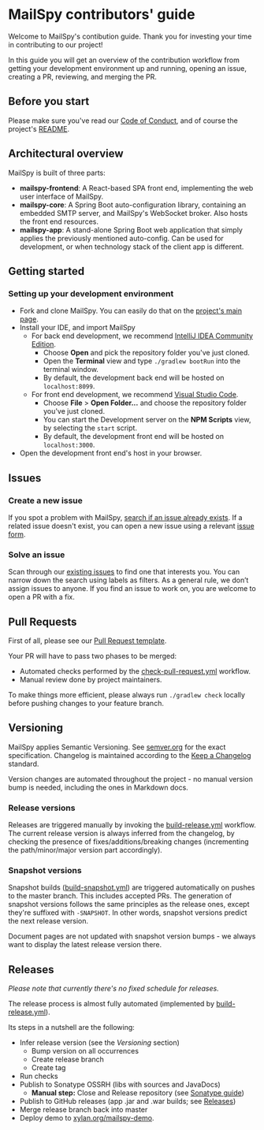 # MailSpy contributors' guide

Welcome to MailSpy's contibution guide. Thank you for investing your time in contributing to our project!

In this guide you will get an overview of the contribution workflow from getting your development environment up and running, opening an issue, creating a PR, reviewing, and merging the PR.

## Before you start

Please make sure you've read our [Code of Conduct](./CODE_OF_CONDUCT.md), and of course the project's [README](./README.md).

## Architectural overview

MailSpy is built of three parts:
- **mailspy-frontend**: A React-based SPA front end, implementing the web user interface of MailSpy.
- **mailspy-core**: A Spring Boot auto-configuration library, containing an embedded SMTP server, and MailSpy's WebSocket broker. Also hosts the front end resources.
- **mailspy-app**: A stand-alone Spring Boot web application that simply applies the previously mentioned auto-config. Can be used for development, or when technology stack of the client app is different.

## Getting started

### Setting up your development environment

- Fork and clone MailSpy. You can easily do that on the [project's main page](https://github.com/xylan-org/mailspy).
- Install your IDE, and import MailSpy
  - For back end development, we recommend [IntelliJ IDEA Community Edition](https://www.jetbrains.com/idea/).
    - Choose **Open** and pick the repository folder you've just cloned.
    - Open the **Terminal** view and type `./gradlew bootRun` into the terminal window.
    - By default, the development back end will be hosted on `localhost:8099`.
  - For front end development, we recommend [Visual Studio Code](https://code.visualstudio.com/).
    - Choose **File** > **Open Folder...** and choose the repository folder you've just cloned.
    - You can start the Development server on the **NPM Scripts** view, by selecting the `start` script.
    - By default, the development front end will be hosted on `localhost:3000`.
- Open the development front end's host in your browser.

## Issues

### Create a new issue

If you spot a problem with MailSpy, [search if an issue already exists](https://docs.github.com/en/github/searching-for-information-on-github/searching-on-github/searching-issues-and-pull-requests#search-by-the-title-body-or-comments). If a related issue doesn't exist, you can open a new issue using a relevant [issue form](https://github.com/xylan-org/mailspy/issues/new/choose).

### Solve an issue

Scan through our [existing issues](https://github.com/xylan-org/mailspy/issues) to find one that interests you. You can narrow down the search using labels as filters. As a general rule, we don’t assign issues to anyone. If you find an issue to work on, you are welcome to open a PR with a fix.

## Pull Requests

First of all, please see our [Pull Request template](./PULL_REQUEST_TEMPLATE.md).

Your PR will have to pass two phases to be merged:
- Automated checks performed by the [check-pull-request.yml](.github/workflows/check-pull-request.yml) workflow.
- Manual review done by project maintainers.

To make things more efficient, please always run `./gradlew check` locally before pushing changes to your feature branch.

## Versioning

MailSpy applies Semantic Versioning. See [semver.org](https://semver.org/) for the exact specification. Changelog is maintained according to the [Keep a Changelog](https://keepachangelog.com/en/1.0.0/) standard.

Version changes are automated throughout the project - no manual version bump is needed, including the ones in Markdown docs.

### Release versions
Releases are triggered manually by invoking the [build-release.yml](.github/workflows/build-release.yml) workflow. The current release version is always inferred from the changelog, by checking the presence of fixes/additions/breaking changes (incrementing the path/minor/major version part accordingly).

### Snapshot versions
Snapshot builds ([build-snapshot.yml](.github/workflows/build-snapshot.yml)) are triggered automatically on pushes to the master branch. This includes accepted PRs. The generation of snapshot versions follows the same principles as the release ones, except they're suffixed with `-SNAPSHOT`. In other words, snapshot versions predict the next release version.

Document pages are not updated with snapshot version bumps - we always want to display the latest release version there.

## Releases

_Please note that currently there's no fixed schedule for releases._

The release process is almost fully automated (implemented by [build-release.yml](.github/workflows/build-release.yml)).

Its steps in a nutshell are the following:
- Infer release version (see the _Versioning_ section)
  - Bump version on all occurrences
  - Create release branch
  - Create tag
- Run checks
- Publish to Sonatype OSSRH (libs with sources and JavaDocs)
  - **Manual step:** Close and Release repository (see [Sonatype guide](https://central.sonatype.org/publish/release/))
- Publish to GitHub releases (app .jar and .war builds; see [Releases](https://github.com/xylan-org/mailspy/releases/))
- Merge release branch back into master
- Deploy demo to [xylan.org/mailspy-demo](https://xylan.org/mailspy-demo/).
